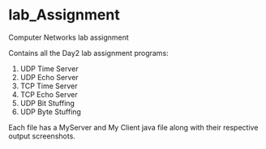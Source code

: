 # lab_Assignment
Computer Networks lab assignment

Contains all the Day2 lab assignment programs:
1. UDP Time Server
2. UDP Echo Server
3. TCP Time Server
4. TCP Echo Server
5. UDP Bit Stuffing
6. UDP Byte Stuffing

Each file has a MyServer and My Client java file along with their respective output screenshots.
